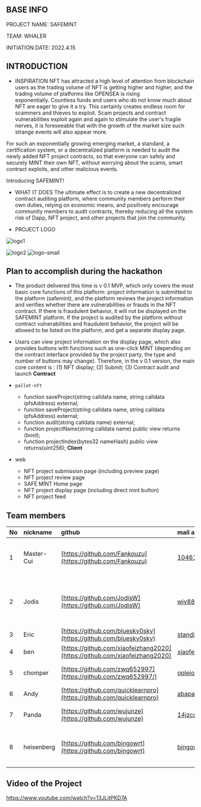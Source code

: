 ## BASE INFO

PROJECT NAME: SAFEMINT

TEAM: WHALER

INITIATION DATE: 2022.4.15

## INTRODUCTION

* INSPIRATION
  NFT has attracted a high level of attention from blockchain users as the trading volume of NFT is getting higher and higher, and the trading volume of platforms like OPENSEA is rising exponentially. Countless funds and users who do not know much about NFT are eager to give it a try. This certainly creates endless room for scammers and thieves to exploit. Scam projects and contract vulnerabilities exploit again and again to stimulate the user's fragile nerves, it is foreseeable that with the growth of the market size such strange events will also appear more.

For such an exponentially growing emerging market, a standard, a certification system, or a decentralized platform is needed to audit the newly added NFT project contracts, so that everyone can safely and securely MINT their own NFT,  without worrying about the scams, smart contract exploits, and other malicious events. 

Introducing SAFEMINT!

* WHAT IT DOES
  The ultimate effect is to create a new decentralized contract auditing platform, where community members perform their own duties, relying on economic means, and positively encourage community members to audit contracts, thereby reducing all the system risk of Dapp, NFT project, and other projects that join the community.

* PROJECT LOGO

![logo1](https://user-images.githubusercontent.com/3646667/174471179-32c7e1f8-6e7d-4a7b-aef0-94aff15d5b76.png)

![logo2](https://user-images.githubusercontent.com/3646667/174471187-0e67a0eb-e42a-48ce-8220-8cdc6d05cc30.png)
![logo-small](https://user-images.githubusercontent.com/3646667/174471192-033ade1b-9155-44fe-bb65-5a442d81e5d6.png)

## Plan to accomplish during the hackathon

* The product delivered this time is v 0.1 MVP, which only covers the most basic core functions of this platform: project information is submitted to the platform (safemint), and the platform reviews the project information and verifies whether there are vulnerabilities or frauds in the NFT contract. If there is fraudulent behavior, it will not be displayed on the SAFEMINT platform. If the project is audited by the platform without contract vulnerabilities and fraudulent behavior, the project will be allowed to be listed on the platform, and get a separate display page.
* Users can view project information on the display page, which also provides buttons with functions such as one-click MINT (depending on the contract interface provided by the project party, the type and number of buttons may change). Therefore, in the v 0.1 version, the main core content is : (1) NFT display; (2) Submit; (3) Contract audit and launch
  **Contract**

* `pallet-nft`
  *  function saveProject(string calldata name, string calldata ipfsAddress) external;
  *  function saveProject(string calldata name, string calldata ipfsAddress) external;
  *  function audit(string calldata name) external;
  *  function projectName(string calldata name) public view returns (bool);
  *  function projectIndex(bytes32 nameHash) public view returns(uint256);
     **Client**

* web 
  * NFT project submission page (including preview page)
  * NFT project review page
  * SAFE MINT Home page
  * NFT project display page (including direct mint button)
  * NFT project feed

## Team members

| No   | nickname   | github                                                       | mail address               | Personal profile                                             | responsibility         |
| :--- | :--------- | :----------------------------------------------------------- | :------------------------- | :----------------------------------------------------------- | :--------------------- |
| 1    | Master-Cui | [https://github.com/Fankouzu](https://github.com/Fankouzu)   | 1046166@qq.com             | youtuber, and a bilibili uploader, focused in blockchain education | Initiator              |
| 2    | Jodis      | [https://github.com/JodisW](https://github.com/JodisW)       | wjy8888840@163.com         | Web3 builder，cofunded a Content Social E-commercecompany worth 200 mill usd in Southeast Asia | PM/design              |
| 3    | Eric       | [https://github.com/bluesky0sky](https://github.com/bluesky0sky) | standingboy@qq.com         | web3er                                                       | backend                |
| 4    | ben        | [https://github.com/xiaofeizhang2020](https://github.com/xiaofeizhang2020) | xiaofeizhang2020@gmail.com | web3er                                                       | frontend               |
| 5    | chomper    | [https://github.com/zwq652997](https://github.com/zwq652997/) | oplejon7@gmail.com         | Web3er with the skill of react next typescript node.js       | frontend               |
| 6    | Andy       | [https://github.com/quicklearnpro](https://github.com/quicklearnpro) | abapalv@gmail.com          | web3er                                                       | contract auditor       |
| 7    | Panda      | [https://github.com/wujunze](https://github.com/wujunze)     | 14jzcom@gmail.com          | Solidity / Golang / System Architect                         | System Architect & PMO |
| 8    | heisenberg | [https://github.com/bingowrt](https://github.com/bingowrt)   | bingowrt@gmail.com         | ex petroleum engineer,menber of Conflux technical oversight committee | PM                     |

## Video of the Project
https://www.youtube.com/watch?v=13JLitPKD7A

